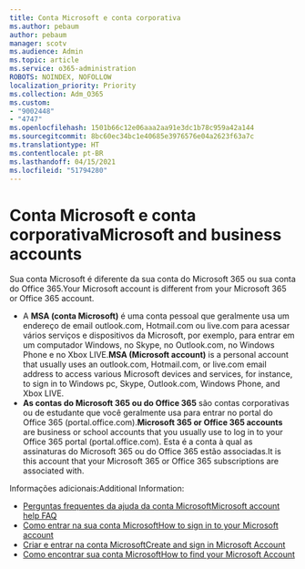 ```yaml
---
title: Conta Microsoft e conta corporativa
ms.author: pebaum
author: pebaum
manager: scotv
ms.audience: Admin
ms.topic: article
ms.service: o365-administration
ROBOTS: NOINDEX, NOFOLLOW
localization_priority: Priority
ms.collection: Adm_O365
ms.custom:
- "9002448"
- "4747"
ms.openlocfilehash: 1501b66c12e06aaa2aa91e3dc1b78c959a42a144
ms.sourcegitcommit: 8bc60ec34bc1e40685e3976576e04a2623f63a7c
ms.translationtype: HT
ms.contentlocale: pt-BR
ms.lasthandoff: 04/15/2021
ms.locfileid: "51794280"
---
```

# <a name="microsoft-and-business-accounts"></a><span data-ttu-id="a68c3-102">Conta Microsoft e conta corporativa</span><span class="sxs-lookup"><span data-stu-id="a68c3-102">Microsoft and business accounts</span></span>

<span data-ttu-id="a68c3-103">Sua conta Microsoft é diferente da sua conta do Microsoft 365 ou sua conta do Office 365.</span><span class="sxs-lookup"><span data-stu-id="a68c3-103">Your Microsoft account is different from your Microsoft 365 or Office 365 account.</span></span>

- <span data-ttu-id="a68c3-104">A **MSA (conta Microsoft)** é uma conta pessoal que geralmente usa um endereço de email outlook.com, Hotmail.com ou live.com para acessar vários serviços e dispositivos da Microsoft, por exemplo, para entrar em um computador Windows, no Skype, no Outlook.com, no Windows Phone e no Xbox LIVE.</span><span class="sxs-lookup"><span data-stu-id="a68c3-104">**MSA (Microsoft account)** is a personal account that usually uses an outlook.com, Hotmail.com, or live.com email address to access various Microsoft devices and services, for instance, to sign in to Windows pc, Skype, Outlook.com, Windows Phone, and Xbox LIVE.</span></span>
- <span data-ttu-id="a68c3-105">**As contas do Microsoft 365 ou do Office 365** são contas corporativas ou de estudante que você geralmente usa para entrar no portal do Office 365 (portal.office.com).</span><span class="sxs-lookup"><span data-stu-id="a68c3-105">**Microsoft 365 or Office 365 accounts** are business or school accounts that you usually use to log in to your Office 365 portal (portal.office.com).</span></span> <span data-ttu-id="a68c3-106">Esta é a conta à qual as assinaturas do Microsoft 365 ou do Office 365 estão associadas.</span><span class="sxs-lookup"><span data-stu-id="a68c3-106">It is this account that your Microsoft 365 or Office 365 subscriptions are associated with.</span></span>

<span data-ttu-id="a68c3-107">Informações adicionais:</span><span class="sxs-lookup"><span data-stu-id="a68c3-107">Additional Information:</span></span>

- [<span data-ttu-id="a68c3-108">Perguntas frequentes da ajuda da conta Microsoft</span><span class="sxs-lookup"><span data-stu-id="a68c3-108">Microsoft account help FAQ</span></span>](https://support.microsoft.com/hub/4294457/microsoft-account-help) 
- [<span data-ttu-id="a68c3-109">Como entrar na sua conta Microsoft</span><span class="sxs-lookup"><span data-stu-id="a68c3-109">How to sign in to your Microsoft account</span></span>](https://support.microsoft.com/help/4028195/microsoft-account-how-to-sign-in)
- [<span data-ttu-id="a68c3-110">Criar e entrar na conta Microsoft</span><span class="sxs-lookup"><span data-stu-id="a68c3-110">Create and sign in Microsoft Account</span></span>](https://account.microsoft.com/account)
- [<span data-ttu-id="a68c3-111">Como encontrar sua conta Microsoft</span><span class="sxs-lookup"><span data-stu-id="a68c3-111">How to find your Microsoft Account</span></span>](https://support.microsoft.com/help/13811/microsoft-account-how-to-find)
